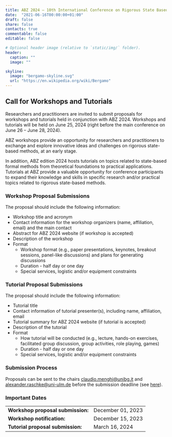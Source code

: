 ```yaml
---
title: ABZ 2024 – 10th International Conference on Rigorous State Based Methods
date:  "2021-06-16T00:00:00+01:00"
draft: false
share: false
contacts: true
commentable: false
editable: false

# Optional header image (relative to `static/img/` folder).
header:
  caption: ""
  image: ""

skyline: 
  image: "bergamo-skyline.svg"
  url: "https://en.wikipedia.org/wiki/Bergamo"
---
```


## Call for Workshops and Tutorials

Researchers and practitioners are invited to submit proposals for workshops and tutorials held in conjunction with ABZ 2024. Workshops and tutorials will be held on June 25, 2024 (right before the main conference on June 26 – June 28, 2024). 

ABZ workshops provide an opportunity for researchers and practitioners to exchange and explore innovative ideas and challenges on rigorous state-based methods, at an early stage.

In addition, ABZ edition 2024 hosts tutorials on topics related to state-based formal methods from theoretical foundations to practical applications. Tutorials at ABZ provide a valuable opportunity for conference participants to expand their knowledge and skills in specific research and/or practical topics related to rigorous state-based methods.

### Workshop Proposal Submissions

The proposal should include the following information:
* Workshop title and acronym
* Contact information for the workshop organizers (name, affiliation, email) and the main contact
* Abstract for ABZ 2024 website (if workshop is accepted)
* Description of the workshop
* Format
  - Workshop format (e.g., paper presentations, keynotes, breakout sessions, panel-like discussions) and plans for generating discussions
  - Duration - half day or one day 
  - Special services, logistic and/or equipment constraints
 
### Tutorial Proposal Submissions

The proposal should include the following information:

* Tutorial title
* Contact information of tutorial presenter(s), including name, affiliation, email
* Tutorial summary for ABZ 2024 website (if tutorial is accepted)
* Description of the tutorial
* Format
  - How tutorial will be conducted (e.g., lecture, hands-on exercises, facilitated group discussion, group activities, role playing, games)
  - Duration - half day or one day
  - Special services, logistic and/or equipment constraints

### Submission Process
Proposals can be sent to the chairs [claudio.menghi@unibg.it](mailto:claudio.menghi@unibg.it) and [alexander.raschke@uni-ulm.de](mailto:alexander.raschke@uni-ulm.de) before the submission deadline (see [here](../importantdates)).

### Important Dates

|          |         |
| -------- | ------- |
| **Workshop proposal submission:**  | December 01, 2023    |
| **Workshop notification:** | December 15, 2023    |
| **Tutorial proposal submission:**    | March 16, 2024    |
